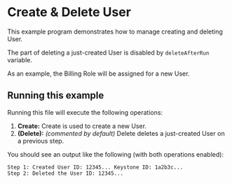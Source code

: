 # Create & Delete User

This example program demonstrates how to manage creating and deleting User.

The part of deleting a just-created User is disabled by `deleteAfterRun` variable.

As an example, the Billing Role will be assigned for a new User.

## Running this example

Running this file will execute the following operations:

1. **Create:** Create is used to create a new User.
2. **(Delete):** _(commented by default)_ Delete deletes a just-created User on a previous step.

You should see an output like the following (with both operations enabled):

```
Step 1: Created User ID: 12345... Keystone ID: 1a2b3c...
Step 2: Deleted the User ID: 12345...
```

